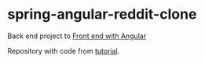 # spring-angular-reddit-clone
Back end project to [Front end with Angular](https://github.com/ThadeuJose/angular-reddit-clone)

Repository with code from [tutorial](https://www.youtube.com/watch?v=DKlTBBuc32c).

